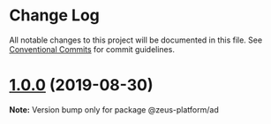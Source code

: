 # Change Log

All notable changes to this project will be documented in this file.
See [Conventional Commits](https://conventionalcommits.org) for commit guidelines.

# [1.0.0](https://github.com/WPMedia/zeus-react-public/compare/v0.1.9-alpha.3...v1.0.0) (2019-08-30)

**Note:** Version bump only for package @zeus-platform/ad
